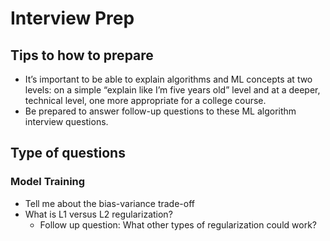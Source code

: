 # Interview Prep

## Tips to how to prepare

- It’s important to be able to explain algorithms and ML concepts at two levels: on a simple “explain like I’m five years old” level and at a deeper, technical level, one more appropriate for a college course. 
- Be prepared to answer follow-up questions to these ML algorithm interview questions.

## Type of questions

### Model Training

- Tell me about the bias-variance trade-off
- What is L1 versus L2 regularization?
  - Follow up question: What other types of regularization could work?
